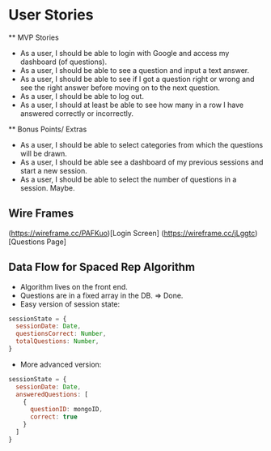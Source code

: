 # User Stories

** MVP Stories
* As a user, I should be able to login with Google and access my dashboard (of questions).
* As a user, I should be able to see a question and input a text answer.
* As a user, I should be able to see if I got a question right or wrong and see the right answer before moving on to the next question.
* As a user, I should be able to log out.
* As a user, I should at least be able to see how many in a row I have answered correctly or incorrectly.

** Bonus Points/ Extras
* As a user, I should be able to select categories from which the questions will be drawn.
* As a user, I should be able see a dashboard of my previous sessions and start a new session.
* As a user, I should be able to select the number of questions in a session. Maybe.


## Wire Frames
(https://wireframe.cc/PAFKuo)[Login Screen]
(https://wireframe.cc/jLggtc)[Questions Page]

## Data Flow for Spaced Rep Algorithm
* Algorithm lives on the front end.
* Questions are in a fixed array in the DB. => Done.
* Easy version of session state:
```js
sessionState = {
  sessionDate: Date,
  questionsCorrect: Number,
  totalQuestions: Number,
}
```
* More advanced version:
```js
sessionState = {
  sessionDate: Date,
  answeredQuestions: [
    {
      questionID: mongoID,
      correct: true
    }
  ]
}
```
